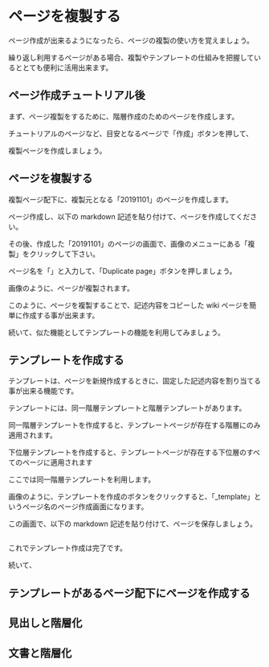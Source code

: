 # ページを複製する

ページ作成が出来るようになったら、ページの複製の使い方を覚えましょう。

繰り返し利用するページがある場合、複製やテンプレートの仕組みを把握しているととても便利に活用出来ます。

## ページ作成チュートリアル後

まず、ページ複製をするために、階層作成のためのページを作成します。

チュートリアルのページなど、目安となるページで「作成」ボタンを押して、

複製ページを作成しましょう。

## ページを複製する

複製ページ配下に、複製元となる「20191101」のページを作成します。

ページ作成し、以下の markdown 記述を貼り付けて、ページを作成してください。

その後、作成した「20191101」のページの画面で、画像のメニューにある「複製」をクリックして下さい。

ページ名を「」と入力して、「Duplicate page」ボタンを押しましょう。

画像のように、ページが複製されます。


このように、ページを複製することで、記述内容をコピーした wiki ページを簡単に作成する事が出来ます。

続いて、似た機能としてテンプレートの機能を利用してみましょう。



## テンプレートを作成する

テンプレートは、ページを新規作成するときに、固定した記述内容を割り当てる事が出来る機能です。

テンプレートには、同一階層テンプレートと階層テンプレートがあります。

同一階層テンプレートを作成すると、テンプレートページが存在する階層にのみ適用されます。

下位層テンプレートを作成すると、テンプレートページが存在する下位層のすべてのページに適用されます

ここでは同一階層テンプレートを利用します。


画像のように、テンプレートを作成のボタンをクリックすると、「_template」というページ名のページ作成画面になります。

この画面で、以下の markdown 記述を貼り付けて、ページを保存しましょう。


```
```

これでテンプレート作成は完了です。

続いて、

## テンプレートがあるページ配下にページを作成する




## 見出しと階層化


## 文書と階層化